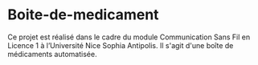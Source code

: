 # Boite-de-medicament
Ce projet est réalisé dans le cadre du module Communication Sans Fil en Licence 1 à l’Université Nice Sophia Antipolis.
Il s'agit d'une boîte de médicaments automatisée.
